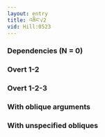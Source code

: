 ```yaml
---
layout: entry
title: འཆིང་√2
vid: Hill:0523
---
```

### Dependencies (N = 0)


### Overt 1-2


### Overt 1-2-3


### With oblique arguments


### With unspecified obliques
